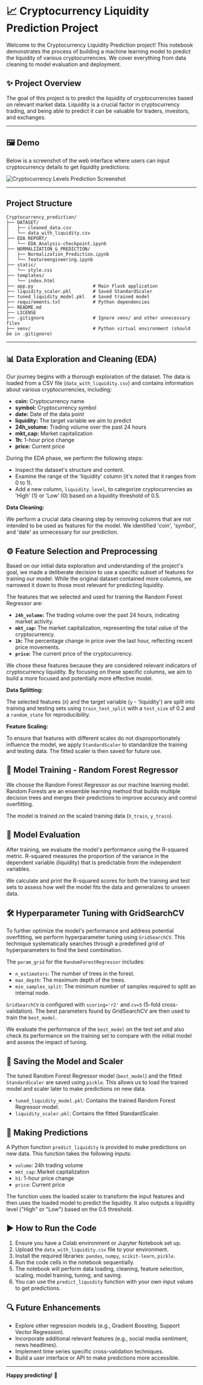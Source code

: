 # 📈 Cryptocurrency Liquidity Prediction Project

Welcome to the Cryptocurrency Liquidity Prediction project! This notebook demonstrates the process of building a machine learning model to predict the liquidity of various cryptocurrencies. We cover everything from data cleaning to model evaluation and deployment.

## ✨ Project Overview

The goal of this project is to predict the liquidity of cryptocurrencies based on relevant market data. Liquidity is a crucial factor in cryptocurrency trading, and being able to predict it can be valuable for traders, investors, and exchanges.

---

## 🖼️ Demo

Below is a screenshot of the web interface where users can input cryptocurrency details to get liquidity predictions:

![Cryptocurrency Levels Prediction Screenshot](images/ui_pic.png)

---

## Project Structure

```
Cryptocurrency_prediction/
├── DATASET/
│   ├── cleaned_data.csv
│   └── data_with_liquidity.csv
├── EDA REPORT/
│   └── EDA_Analysis-checkpoint.ipynb
├── NORMALIZATION_&_PREDICTION/
│   ├── Normalization_Prediction.ipynb
│   └── featureengineering.ipynb
├── static/
│   └── style.css
├── templates/
│   └── index.html
├── app.py                      # Main Flask application
├── liquidity_scaler.pkl        # Saved StandardScaler
├── tuned_liquidity_model.pkl   # Saved trained model
├── requirements.txt            # Python dependencies
├── README.md
├── LICENSE
├── .gitignore                  # Ignore venv/ and other unnecessary files
├── venv/                       # Python virtual environment (should be in .gitignore)
```

---

## 📊 Data Exploration and Cleaning (EDA)

Our journey begins with a thorough exploration of the dataset. The data is loaded from a CSV file (`data_with_liquidity.csv`) and contains information about various cryptocurrencies, including:

- **coin:** Cryptocurrency name
- **symbol:** Cryptocurrency symbol
- **date:** Date of the data point
- **liquidity:** The target variable we aim to predict
- **24h_volume:** Trading volume over the past 24 hours
- **mkt_cap:** Market capitalization
- **1h:** 1-hour price change
- **price:** Current price

During the EDA phase, we perform the following steps:

- Inspect the dataset's structure and content.
- Examine the range of the 'liquidity' column (it's noted that it ranges from 0 to 1).
- Add a new column, `liquidity_level`, to categorize cryptocurrencies as 'High' (1) or 'Low' (0) based on a liquidity threshold of 0.5.

**Data Cleaning:**

We perform a crucial data cleaning step by removing columns that are not intended to be used as features for the model. We identified 'coin', 'symbol', and 'date' as unnecessary for our prediction.

## ⚙️ Feature Selection and Preprocessing

Based on our initial data exploration and understanding of the project's goal, we made a deliberate decision to use a specific subset of features for training our model. While the original dataset contained more columns, we narrowed it down to those most relevant for predicting liquidity.

The features that we selected and used for training the Random Forest Regressor are:

- **`24h_volume`:** The trading volume over the past 24 hours, indicating market activity.
- **`mkt_cap`:** The market capitalization, representing the total value of the cryptocurrency.
- **`1h`:** The percentage change in price over the last hour, reflecting recent price movements.
- **`price`:** The current price of the cryptocurrency.

We chose these features because they are considered relevant indicators of cryptocurrency liquidity. By focusing on these specific columns, we aim to build a more focused and potentially more effective model.

**Data Splitting:**

The selected features (`X`) and the target variable (`y` - 'liquidity') are split into training and testing sets using `train_test_split` with a `test_size` of 0.2 and a `random_state` for reproducibility.

**Feature Scaling:**

To ensure that features with different scales do not disproportionately influence the model, we apply `StandardScaler` to standardize the training and testing data. The fitted scaler is then saved for future use.

## 🧠 Model Training - Random Forest Regressor

We choose the Random Forest Regressor as our machine learning model. Random Forests are an ensemble learning method that builds multiple decision trees and merges their predictions to improve accuracy and control overfitting.

The model is trained on the scaled training data (`X_train`, `y_train`).

## 🎯 Model Evaluation

After training, we evaluate the model's performance using the R-squared metric. R-squared measures the proportion of the variance in the dependent variable (liquidity) that is predictable from the independent variables.

We calculate and print the R-squared scores for both the training and test sets to assess how well the model fits the data and generalizes to unseen data.

## 🛠️ Hyperparameter Tuning with GridSearchCV

To further optimize the model's performance and address potential overfitting, we perform hyperparameter tuning using `GridSearchCV`. This technique systematically searches through a predefined grid of hyperparameters to find the best combination.

The `param_grid` for the `RandomForestRegressor` includes:

- `n_estimators`: The number of trees in the forest.
- `max_depth`: The maximum depth of the trees.
- `min_samples_split`: The minimum number of samples required to split an internal node.

`GridSearchCV` is configured with `scoring='r2'` and `cv=5` (5-fold cross-validation). The best parameters found by GridSearchCV are then used to train the `best_model`.

We evaluate the performance of the `best_model` on the test set and also check its performance on the training set to compare with the initial model and assess the impact of tuning.

## 💾 Saving the Model and Scaler

The tuned Random Forest Regressor model (`best_model`) and the fitted `StandardScaler` are saved using `pickle`. This allows us to load the trained model and scaler later to make predictions on new data.

- `tuned_liquidity_model.pkl`: Contains the trained Random Forest Regressor model.
- `liquidity_scaler.pkl`: Contains the fitted StandardScaler.

## 🚀 Making Predictions

A Python function `predict_liquidity` is provided to make predictions on new data. This function takes the following inputs:

- `volume`: 24h trading volume
- `mkt_cap`: Market capitalization
- `h1`: 1-hour price change
- `price`: Current price

The function uses the loaded scaler to transform the input features and then uses the loaded model to predict the liquidity. It also outputs a liquidity level ("High" or "Low") based on the 0.5 threshold.

## ▶️ How to Run the Code

1. Ensure you have a Colab environment or Jupyter Notebook set up.
2. Upload the `data_with_liquidity.csv` file to your environment.
3. Install the required libraries: `pandas`, `numpy`, `scikit-learn`, `pickle`.
4. Run the code cells in the notebook sequentially.
5. The notebook will perform data loading, cleaning, feature selection, scaling, model training, tuning, and saving.
6. You can use the `predict_liquidity` function with your own input values to get predictions.

## 🔍 Future Enhancements

- Explore other regression models (e.g., Gradient Boosting, Support Vector Regression).
- Incorporate additional relevant features (e.g., social media sentiment, news headlines).
- Implement time series specific cross-validation techniques.
- Build a user interface or API to make predictions more accessible.

---

**Happy predicting!** 🎉
